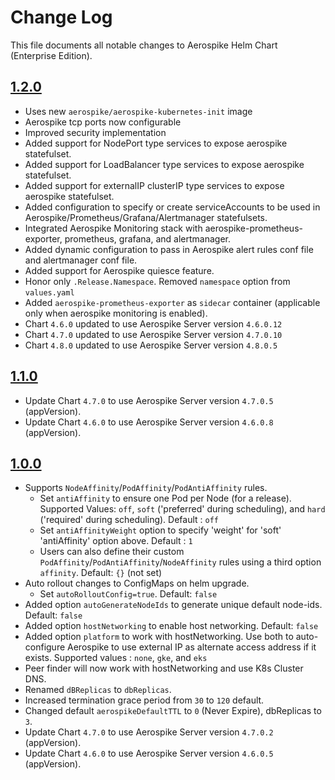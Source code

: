 # Change Log

This file documents all notable changes to Aerospike Helm Chart (Enterprise Edition).

## [1.2.0](https://github.com/aerospike/aerospike-kubernetes-enterprise/releases/tag/1.2.0)

- Uses new `aerospike/aerospike-kubernetes-init` image
- Aerospike tcp ports now configurable
- Improved security implementation
- Added support for NodePort type services to expose aerospike statefulset.
- Added support for LoadBalancer type services to expose aerospike statefulset.
- Added support for externalIP clusterIP type services to expose aerospike statefulset.
- Added configuration to specify or create serviceAccounts to be used in Aerospike/Prometheus/Grafana/Alertmanager statefulsets.
- Integrated Aerospike Monitoring stack with aerospike-prometheus-exporter, prometheus, grafana, and alertmanager.
- Added dynamic configuration to pass in Aerospike alert rules conf file and alertmanager conf file.
- Added support for Aerospike quiesce feature.
- Honor only `.Release.Namespace`. Removed `namespace` option from `values.yaml`
- Added `aerospike-prometheus-exporter` as `sidecar` container (applicable only when aerospike monitoring is enabled).
- Chart `4.6.0` updated to use Aerospike Server version `4.6.0.12`
- Chart `4.7.0` updated to use Aerospike Server version `4.7.0.10`
- Chart `4.8.0` updated to use Aerospike Server version `4.8.0.5`


## [1.1.0](https://github.com/aerospike/aerospike-kubernetes-enterprise/releases/tag/1.1.0)
- Update Chart `4.7.0` to use Aerospike Server version `4.7.0.5` (appVersion).
- Update Chart `4.6.0` to use Aerospike Server version `4.6.0.8` (appVersion).

## [1.0.0](https://github.com/aerospike/aerospike-kubernetes-enterprise/releases/tag/1.0.0)

- Supports `NodeAffinity`/`PodAffinity`/`PodAntiAffinity` rules.
   - Set `antiAffinity` to ensure one Pod per Node (for a release).
     Supported Values:  `off`, `soft` ('preferred' during scheduling), and `hard` ('required' during scheduling). Default : `off`
   - Set `antiAffinityWeight` option to specify 'weight' for 'soft' 'antiAffinity' option above. Default : `1`
   - Users can also define their custom `PodAffinity`/`PodAntiAffinity`/`NodeAffinity` rules using a third option `affinity`. Default: `{}` (not set)
- Auto rollout changes to ConfigMaps on helm upgrade.
   - Set `autoRolloutConfig=true`. Default: `false`
- Added option `autoGenerateNodeIds` to generate unique default node-ids. Default: `false`
- Added option `hostNetworking` to enable host networking. Default: `false`
- Added option `platform` to work with hostNetworking. Use both to auto-configure Aerospike to use external IP as alternate access address if it exists.
Supported values : `none`, `gke`, and `eks`
- Peer finder will now work with hostNetworking and use K8s Cluster DNS.
- Renamed `dBReplicas` to `dbReplicas`.
- Increased termination grace period from `30` to `120` default.
- Changed default `aerospikeDefaultTTL` to `0` (Never Expire), dbReplicas to `3`.
- Update Chart `4.7.0` to use Aerospike Server version `4.7.0.2` (appVersion).
- Update Chart `4.6.0` to use Aerospike Server version `4.6.0.5` (appVersion).